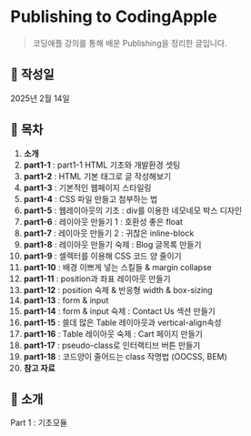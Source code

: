 # Publishing  to CodingApple

> 코딩애플 강의를 통해 배운 Publishing을 정리한 글입니다.

## 📅 작성일

2025년 2월 14일

## 📌 목차
1. **소개**
2. **part1-1** : part1-1 HTML 기초와 개발환경 셋팅
3. **part1-2** : HTML 기본 태그로 글 작성해보기
4. **part1-3** : 기본적인 웹페이지 스타일링
5. **part1-4** : CSS 파일 만들고 첨부하는 법
6. **part1-5** : 웹레이아웃의 기초 : div를 이용한 네모네모 박스 디자인
7. **part1-6** : 레이아웃 만들기 1 : 호환성 좋은 float
7. **part1-7** : 레이아웃 만들기 2 : 귀찮은 inline-block
7. **part1-8** : 레이아웃 만들기 숙제 : Blog 글목록 만들기
7. **part1-9** : 셀렉터를 이용해 CSS 코드 양 줄이기
7. **part1-10** : 배경 이쁘게 넣는 스킬들 & margin collapse
7. **part1-11** : position과 좌표 레이아웃 만들기
7. **part1-12** : position 숙제 & 반응형 width & box-sizing
7. **part1-13** : form & input
7. **part1-14** : form & input 숙제 : Contact Us 섹션 만들기
7. **part1-15** : 쓸데 많은 Table 레이아웃과 vertical-align속성
7. **part1-16** : Table 레이아웃 숙제 : Cart 페이지 만들기
7. **part1-17** : pseudo-class로 인터랙티브 버튼 만들기
7. **part1-18** : 코드양이 줄어드는 class 작명법 (OOCSS, BEM)
17. **참고 자료**

## 📝 소개
Part 1 : 기초모듈
